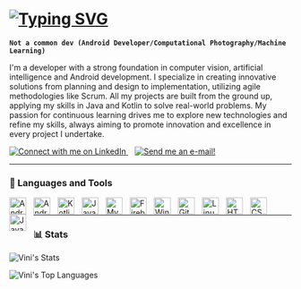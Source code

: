 # [![Typing SVG](https://readme-typing-svg.herokuapp.com/?color=2F80ED&size=35&center=true&vCenter=true&width=1000&lines=🧙🏽‍♂+I'm+Vini+Lazzeri!;🧙🏽‍♂+I'm+from+Brazil!;🧙🏽‍♂+I'm+a+junior+Android+Developer!;🧙🏽‍♂+I'm+looking+for+a+new+job+opportunity!;🧙🏽‍♂+Be+Welcome!+:%29)](https://git.io/typing-svg)

**`Not a common dev (Android Developer/Computational Photography/Machine Learning)`**

I'm a developer with a strong foundation in computer vision, artificial intelligence and Android development. I specialize in creating innovative solutions from planning and design to implementation, utilizing agile methodologies like Scrum. All my projects are built from the ground up, applying my skills in Java and Kotlin to solve real-world problems. My passion for continuous learning drives me to explore new technologies and refine my skills, always aiming to promote innovation and excellence in every project I undertake.

<p align="left">
  <a href="https://www.linkedin.com/in/vinicius-lazzeri/">
    <img alt="Connect with me on LinkedIn" title="Connect with me on LinkedIn" src="https://img.shields.io/badge/Connect%20with%20me%20on%20LinkedIn!-%230077B5.svg?style=for-the-badge&logo=linkedin&logoColor=white"/>
  </a>
  &nbsp;&nbsp;
  <a href="mailto:vinicius.lazzeri@gmail.com">
    <img alt="Send me an e-mail!" title="Send me an e-mail!" src="https://img.shields.io/badge/Get%20in%20touch%20with%20me%20via%20-Gmail!-%23EA4335.svg?style=for-the-badge&logo=gmail&logoColor=white"/>
  </a>
</p>
      

---

### 🧰 Languages and Tools

<img align="left" alt="Android" width="30px" style="padding-right:10px;" src="https://cdn.jsdelivr.net/gh/devicons/devicon/icons/android/android-original.svg" />
<img align="left" alt="Android Studio" width="30px" style="padding-right:10px;" src="https://cdn.jsdelivr.net/gh/devicons/devicon/icons/androidstudio/androidstudio-original.svg" />
<img align="left" alt="Kotlin" width="30px" style="padding-right:10px;" src="https://cdn.jsdelivr.net/gh/devicons/devicon/icons/kotlin/kotlin-original.svg" />
<img align="left" alt="Java" width="30px" style="padding-right:10px;" src="https://cdn.jsdelivr.net/gh/devicons/devicon/icons/java/java-original.svg"/>
<img align="left" alt="MySQL" width="30px" style="padding-right:10px;" src="https://cdn.jsdelivr.net/gh/devicons/devicon/icons/mysql/mysql-original.svg" />
<img align="left" alt="Firebase" width="30px" style="padding-right:10px;" src="https://cdn.jsdelivr.net/gh/devicons/devicon/icons/firebase/firebase-plain.svg" />
<img align="left" alt="Windows" width="30px" style="padding-right:10px;" src="https://cdn.jsdelivr.net/gh/devicons/devicon/icons/windows8/windows8-original.svg" />
<img align="left" alt="Git" width="30px" style="padding-right:10px;" src="https://cdn.jsdelivr.net/gh/devicons/devicon/icons/git/git-original.svg" />
<img align="left" alt="Linux" width="30px" style="padding-right:10px;" src="https://cdn.jsdelivr.net/gh/devicons/devicon/icons/linux/linux-original.svg" />
<img align="left" alt="HTML" width="30px" style="padding-right:10px;" src="https://cdn.jsdelivr.net/gh/devicons/devicon/icons/html5/html5-plain.svg" />
<img align="left" alt="CSS" width="30px" style="padding-right:10px;" src="https://cdn.jsdelivr.net/gh/devicons/devicon/icons/css3/css3-plain.svg" />
<img align="left" alt="JavaScript" width="30px" style="padding-right:10px;" src="https://cdn.jsdelivr.net/gh/devicons/devicon/icons/javascript/javascript-plain.svg" />
<br />


---

### 📊 Stats

![Vini's Stats](https://github-readme-stats.vercel.app/api?username=vinilazzeri&theme=default&show_icons=true&hide_border=true&count_private=true)

![Vini's Top Languages](https://github-readme-stats.vercel.app/api/top-langs/?username=vinilazzeri&theme=default&show_icons=true&hide_border=true&layout=compact)
<!-- ![vinicius-lazzeri's Streak](https://github-readme-streak-stats.herokuapp.com/?user=vinicius-lazzeri&theme=default&hide_border=true) -->

#
